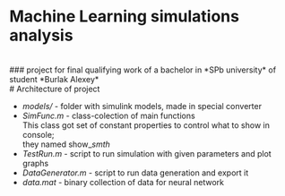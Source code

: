 # Machine Learning simulations analysis
<br />
### project for final qualifying work of a bachelor in *SPb university* of student *Burlak Alexey*
<br />
# Architecture of project

- *models/* - folder with simulink models, made in special converter
- *SimFunc.m* - class-colection of main functions 
    <br />This class got set of constant properties to control what to show in console; 
    <br />they named show_*smth*
- *TestRun.m* - script to run simulation with given parameters and plot graphs
- *DataGenerator.m* - script to run data generation and export it
- *data.mat* - binary collection of data for neural network

